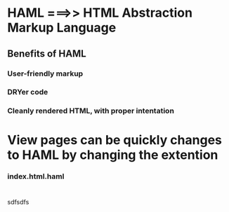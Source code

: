 # HAML ===>> HTML Abstraction Markup Language

## Benefits of HAML
### User-friendly markup
### DRYer code
### Cleanly rendered HTML, with proper intentation

# View pages can be quickly changes to HAML by changing the extention
### index.html.haml

#


sdfsdfs
